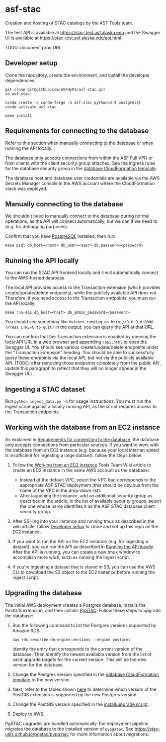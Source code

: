 # asf-stac

Creation and hosting of STAC catalogs by the ASF Tools team.

The test API is available at <https://stac-test.asf.alaska.edu>
and the Swagger UI is available at <https://stac-test.asf.alaska.edu/api.html>.

TODO: document prod URL

## Developer setup

Clone the repository, create the environment, and install the developer dependencies:

```
git clone git@github.com:ASFHyP3/asf-stac.git
cd asf-stac

conda create -c conda-forge -n asf-stac python=3.9 postgresql
conda activate asf-stac

make install
```

## Requirements for connecting to the database

Refer to this section when manually connecting to the database or when running the API locally.

The database only accepts connections from within the ASF Full VPN or from clients
with the client security group attached. See the ingress rules for the database security group in the
[database CloudFormation template](apps/database/cloudformation.yml).

The database host and database user credentials are available via the AWS Secrets Manager console
in the AWS account where the CloudFormation stack was deployed.

## Manually connecting to the database

We shouldn't need to manually connect to the database during normal operations,
as the API will connect automatically, but we can if we need to (e.g. for debugging purposes).

Confirm that you have [PostgreSQL](https://www.postgresql.org/download/) installed, then run:

```
make psql db_host=<host> db_user=<user> db_password=<password>
```

## Running the API locally

You can run the STAC API frontend locally and it will automatically connect to the AWS-hosted database.

The local API provides access to the Transaction extension (which provides create/update/delete endpoints),
while the publicly available API does not. Therefore, if you need access to the Transaction endpoints, you
must run the API locally:

```
make run-api db_host=<host> db_admin_password=<password>
```

You should see something like `Uvicorn running on http://0.0.0.0:8000 (Press CTRL+C to quit)` in the output; you can
query the API at that URL.

You can confirm that the Transaction extension is enabled by opening the local API URL in a web browser
and appending `/api.html` to open the Swagger UI. You should see various create/update/delete endpoints
under the "Transaction Extension" heading. You should be able to successfully query these endpoints via
the local API, but not via the publicly available API. (TODO: after removing those endpoints completely
from the public API, update this paragraph to reflect that they will no longer appear in the Swagger UI.)

## Ingesting a STAC dataset

Run `python ingest_data.py -h` for usage instructions. You must run the ingest script against
a locally running API, as the script requires access to the Transaction endpoints.

## Working with the database from an EC2 instance

As explained in [Requirements for connecting to the database](#requirements-for-connecting-to-the-database),
the database only accepts connections from particular sources. If you want to work with the database
from an EC2 instance (e.g. because your local internet speed is insufficient for ingesting a large dataset),
follow the steps below:

1. Follow the
   [Working from an EC2 instance](https://github.com/ASFHyP3/.github-private/wiki/Working-from-an-EC2-instance)
   Tools Team Wiki article to create an EC2 instance in the same AWS account as the database:
   * Instead of the default VPC, select the VPC that corresponds to the appropriate ASF STAC deployment
     (this should be obvious from the name of the VPC in the drop-down list).
   * After launching the instance, add an additional security group as described in the article;
     in the list of available security groups, select the one whose name identifies it as the ASF STAC
     database client security group.

2. After SSHing into your instance and running tmux as described in the wiki article, follow
   [Developer setup](#developer-setup) to clone and set up this repo on the EC2 instance.

3. If you want to run the API on the EC2 instance (e.g. for ingesting a dataset), you can run the API as described in
   [Running the API locally](#running-the-API-locally). After the API is running, you can create a new tmux
   window to accomplish more work, such as running the ingest script.

4. If you're ingesting a dataset that is stored in S3, you can use the AWS CLI to download the S3 object
   to the EC2 instance before running the ingest script.

## Upgrading the database

The initial AWS deployment creates a Postgres database, installs the PostGIS extension, and then installs
[PgSTAC](https://stac-utils.github.io/pgstac). Follow these steps to upgrade the database:

1. Run the following command to list the Postgres versions supported by Amazon RDS:
    ```
    aws rds describe-db-engine-versions --engine postgres
    ```
   Identify the entry that corresponds to the current version of the database.
   Then identify the newest available version from the list of valid upgrade targets for the current version.
   This will be the new version for the database.

2. Change the Postgres version specified in the [database CloudFormation template](apps/database/cloudformation.yml)
   to the new version.

3. Next, refer to the tables shown
   [here](https://docs.aws.amazon.com/AmazonRDS/latest/PostgreSQLReleaseNotes/postgresql-extensions.html)
   to determine which version of the PostGIS extension is supported by the new Postgres version.

4. Change the PostGIS version specified in the [install/upgrade script](install-or-upgrade-postgis.sql).

5. Deploy to AWS.

PgSTAC upgrades are handled automatically: the deployment pipeline migrates the database to the installed
version of `pypgstac`. See <https://stac-utils.github.io/pgstac/pypgstac> for more information about migrations.

